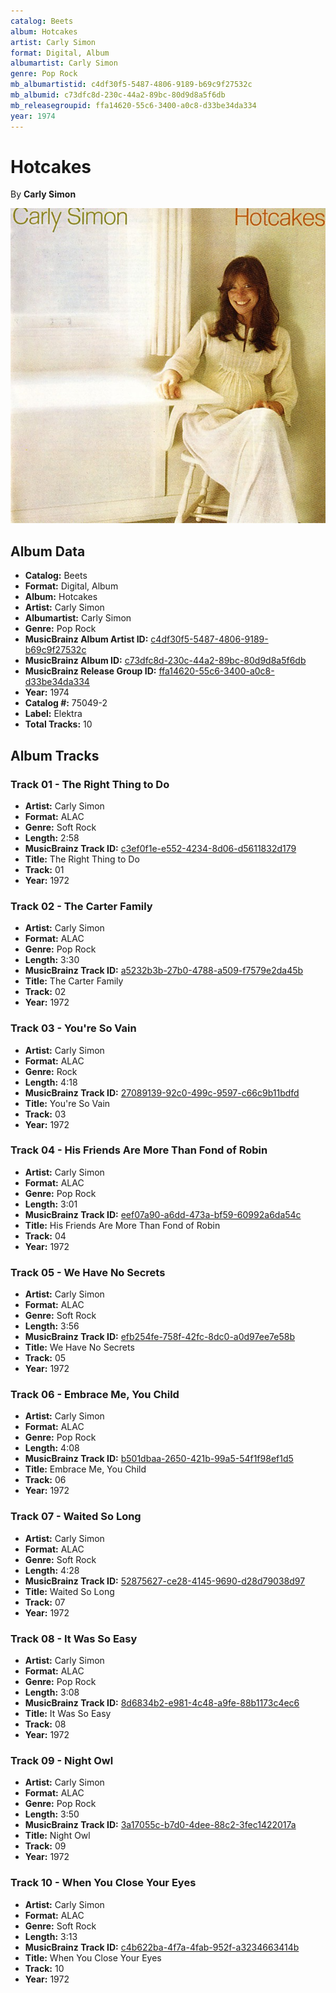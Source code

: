 ```yaml
---
catalog: Beets
album: Hotcakes
artist: Carly Simon
format: Digital, Album
albumartist: Carly Simon
genre: Pop Rock
mb_albumartistid: c4df30f5-5487-4806-9189-b69c9f27532c
mb_albumid: c73dfc8d-230c-44a2-89bc-80d9d8a5f6db
mb_releasegroupid: ffa14620-55c6-3400-a0c8-d33be34da334
year: 1974
---
```


# Hotcakes

By **Carly Simon**

![](../../assets/beetscovers/Carly_Simon-Hotcakes.jpg)

## Album Data

- **Catalog:** Beets
- **Format:** Digital, Album
- **Album:** Hotcakes
- **Artist:** Carly Simon
- **Albumartist:** Carly Simon
- **Genre:** Pop Rock
- **MusicBrainz Album Artist ID:** [c4df30f5-5487-4806-9189-b69c9f27532c](https://musicbrainz.org/artist/c4df30f5-5487-4806-9189-b69c9f27532c)
- **MusicBrainz Album ID:** [c73dfc8d-230c-44a2-89bc-80d9d8a5f6db](https://musicbrainz.org/release/c73dfc8d-230c-44a2-89bc-80d9d8a5f6db)
- **MusicBrainz Release Group ID:** [ffa14620-55c6-3400-a0c8-d33be34da334](https://musicbrainz.org/release-group/ffa14620-55c6-3400-a0c8-d33be34da334)
- **Year:** 1974
- **Catalog #:** 75049-2
- **Label:** Elektra
- **Total Tracks:** 10

## Album Tracks

### Track 01 - The Right Thing to Do

- **Artist:** Carly Simon
- **Format:** ALAC
- **Genre:** Soft Rock
- **Length:** 2:58
- **MusicBrainz Track ID:** [c3ef0f1e-e552-4234-8d06-d5611832d179](https://musicbrainz.org/recording/c3ef0f1e-e552-4234-8d06-d5611832d179)
- **Title:** The Right Thing to Do
- **Track:** 01
- **Year:** 1972

### Track 02 - The Carter Family

- **Artist:** Carly Simon
- **Format:** ALAC
- **Genre:** Pop Rock
- **Length:** 3:30
- **MusicBrainz Track ID:** [a5232b3b-27b0-4788-a509-f7579e2da45b](https://musicbrainz.org/recording/a5232b3b-27b0-4788-a509-f7579e2da45b)
- **Title:** The Carter Family
- **Track:** 02
- **Year:** 1972

### Track 03 - You're So Vain

- **Artist:** Carly Simon
- **Format:** ALAC
- **Genre:** Rock
- **Length:** 4:18
- **MusicBrainz Track ID:** [27089139-92c0-499c-9597-c66c9b11bdfd](https://musicbrainz.org/recording/27089139-92c0-499c-9597-c66c9b11bdfd)
- **Title:** You're So Vain
- **Track:** 03
- **Year:** 1972

### Track 04 - His Friends Are More Than Fond of Robin

- **Artist:** Carly Simon
- **Format:** ALAC
- **Genre:** Pop Rock
- **Length:** 3:01
- **MusicBrainz Track ID:** [eef07a90-a6dd-473a-bf59-60992a6da54c](https://musicbrainz.org/recording/eef07a90-a6dd-473a-bf59-60992a6da54c)
- **Title:** His Friends Are More Than Fond of Robin
- **Track:** 04
- **Year:** 1972

### Track 05 - We Have No Secrets

- **Artist:** Carly Simon
- **Format:** ALAC
- **Genre:** Soft Rock
- **Length:** 3:56
- **MusicBrainz Track ID:** [efb254fe-758f-42fc-8dc0-a0d97ee7e58b](https://musicbrainz.org/recording/efb254fe-758f-42fc-8dc0-a0d97ee7e58b)
- **Title:** We Have No Secrets
- **Track:** 05
- **Year:** 1972

### Track 06 - Embrace Me, You Child

- **Artist:** Carly Simon
- **Format:** ALAC
- **Genre:** Pop Rock
- **Length:** 4:08
- **MusicBrainz Track ID:** [b501dbaa-2650-421b-99a5-54f1f98ef1d5](https://musicbrainz.org/recording/b501dbaa-2650-421b-99a5-54f1f98ef1d5)
- **Title:** Embrace Me, You Child
- **Track:** 06
- **Year:** 1972

### Track 07 - Waited So Long

- **Artist:** Carly Simon
- **Format:** ALAC
- **Genre:** Soft Rock
- **Length:** 4:28
- **MusicBrainz Track ID:** [52875627-ce28-4145-9690-d28d79038d97](https://musicbrainz.org/recording/52875627-ce28-4145-9690-d28d79038d97)
- **Title:** Waited So Long
- **Track:** 07
- **Year:** 1972

### Track 08 - It Was So Easy

- **Artist:** Carly Simon
- **Format:** ALAC
- **Genre:** Pop Rock
- **Length:** 3:08
- **MusicBrainz Track ID:** [8d6834b2-e981-4c48-a9fe-88b1173c4ec6](https://musicbrainz.org/recording/8d6834b2-e981-4c48-a9fe-88b1173c4ec6)
- **Title:** It Was So Easy
- **Track:** 08
- **Year:** 1972

### Track 09 - Night Owl

- **Artist:** Carly Simon
- **Format:** ALAC
- **Genre:** Pop Rock
- **Length:** 3:50
- **MusicBrainz Track ID:** [3a17055c-b7d0-4dee-88c2-3fec1422017a](https://musicbrainz.org/recording/3a17055c-b7d0-4dee-88c2-3fec1422017a)
- **Title:** Night Owl
- **Track:** 09
- **Year:** 1972

### Track 10 - When You Close Your Eyes

- **Artist:** Carly Simon
- **Format:** ALAC
- **Genre:** Soft Rock
- **Length:** 3:13
- **MusicBrainz Track ID:** [c4b622ba-4f7a-4fab-952f-a3234663414b](https://musicbrainz.org/recording/c4b622ba-4f7a-4fab-952f-a3234663414b)
- **Title:** When You Close Your Eyes
- **Track:** 10
- **Year:** 1972

